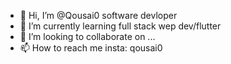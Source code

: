 - 👋 Hi, I’m @Qousai0
software devloper
- 🌱 I’m currently learning full stack wep dev/flutter
- 💞️ I’m looking to collaborate on ...
- 📫 How to reach me insta: qousai0

<!---
Qousai0/Qousai0 is a ✨ special ✨ repository because its `README.md` (this file) appears on your GitHub profile.
You can click the Preview link to take a look at your changes.
--->

